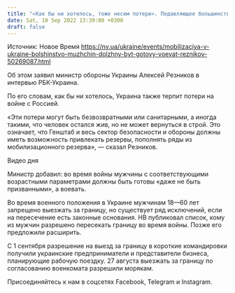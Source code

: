 ```yaml
---
title: "«Как бы ни хотелось, тоже несем потери». Подавляющее большинство мужчин в Украине должны быть готовы воевать — Резников"
date: Sat, 10 Sep 2022 13:39:00 +0300
draft: false
---
```

Источник: Новое Время https://nv.ua/ukraine/events/mobilizaciya-v-ukraine-bolshinstvo-muzhchin-dolzhny-byt-gotovy-voevat-reznikov-50269087.html


Об этом заявил министр обороны Украины Алексей Резников в интервью РБК-Украина.

По его словам, как бы ни хотелось, Украина также терпит потери на войне с Россией.

«Эти потери могут быть безвозвратными или санитарными, а иногда такими, что человек остался жив, но не может вернуться в строй. Это означает, что Генштаб и весь сектор безопасности и обороны должны иметь возможность привлекать резервы, пополнять ряды из мобилизационного резерва», — сказал Резников.

 Видео дня   

Министр добавил: во время войны мужчины с соответствующими возрастными параметрами должны быть готовы «даже не быть призванными», а воевать.

Во время военного положения в Украине мужчинам 18—60 лет запрещено выезжать за границу, но существует ряд исключений, если на пересечение есть законные основания. НВ публиковал список, кому из мужчин разрешено пересекать границу во время войны. Позже его предложили расширить.

С 1 сентября разрешение на выезд за границу в короткие командировки получили украинские предприниматели и представители бизнеса, планирующие рабочую поездку. 27 августа выезжать за границу по согласованию военкомата разрешили морякам.

Присоединяйтесь к нам в соцсетях Facebook, Telegram и Instagram.
